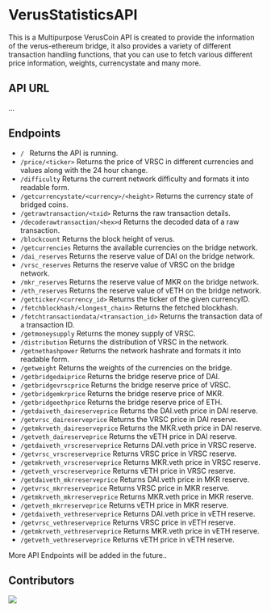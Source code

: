 # VerusStatisticsAPI

This is a Multipurpose VerusCoin API is created to provide the information of the verus-ethereum bridge, it also provides a variety of different transaction handling functions, that you can use to fetch various different price information, weights, currencystate and many more.

## API URL
...

## Endpoints

- `/ ` Returns the API is running.
- ```/price/<ticker>``` Returns the price of VRSC in different currencies and values along with the 24 hour change.
- ```/difficulty``` Returns the current network difficulty and formats it into readable form.
- ```/getcurrencystate/<currency>/<height>``` Returns the currency state of bridged coins.
- ```/getrawtransaction/<txid>``` Returns the raw transaction details.
- ```/decoderawtransaction/<hex>d``` Returns the decoded data of a raw transaction.
- ```/blockcount``` Returns the block height of verus.
- ```/getcurrencies``` Returns the available currencies on the bridge network.
- ```/dai_reserves``` Returns the reserve value of DAI on the bridge network.
- ```/vrsc_reserves``` Returns the reserve value of VRSC on the bridge network.
- ```/mkr_reserves``` Returns the reserve value of MKR on the bridge network.
- ```/eth_reserves``` Returns the reserve value of vETH on the bridge network.
- ```/getticker/<currency_id>``` Returns the ticker of the given currencyID.
- ```/fetchblockhash/<longest_chain>``` Returns the fetched blockhash.
- ```/fetchtransactiondata/<transaction_id>``` Returns the transaction data of a transaction ID.
- ```/getmoneysupply``` Returns the money supply of VRSC.
- ```/distribution``` Returns the distribution of VRSC in the network.
- ```/getnethashpower``` Returns the network hashrate and formats it into readable form.
- ```/getweight``` Returns the weights of the currencies on the bridge.
- ```/getbridgedaiprice``` Returns the bridge reserve price of DAI.
- ```/getbridgevrscprice``` Returns the bridge reserve price of VRSC.
- ```/getbridgemkrprice``` Returns the bridge reserve price of MKR.
- ```/getbridgeethprice``` Returns the bridge reserve price of ETH.
- ```/getdaiveth_daireserveprice``` Returns the DAI.veth price in DAI reserve.
- ```/getvrsc_daireserveprice``` Returns the VRSC price in DAI reserve.
- ```/getmkrveth_daireserveprice``` Returns the MKR.veth price in DAI reserve.
- ```/getveth_daireserveprice``` Returns the vETH price in DAI reserve.
- ```/getdaiveth_vrscreserveprice``` Returns DAI.veth price in VRSC reserve.
- ```/getvrsc_vrscreserveprice``` Returns VRSC price in VRSC reserve.
- ```/getmkrveth_vrscreserveprice``` Returns MKR.veth price in VRSC reserve.
- ```/getveth_vrscreserveprice``` Returns vETH price in VRSC reserve.
- ```/getdaiveth_mkrreserveprice``` Returns DAI.veth price in MKR reserve.
- ```/getvrsc_mkrreserveprice``` Returns VRSC price in MKR reserve.
- ```/getmkrveth_mkrreserveprice``` Returns MKR.veth price in MKR reserve.
- ```/getveth_mkrreserveprice``` Returns vETH price in MKR reserve.
- ```/getdaiveth_vethreserveprice``` Returns DAI.veth price in vETH reserve.
- ```/getvrsc_vethreserveprice``` Returns VRSC price in vETH reserve.
- ```/getmkrveth_vethreserveprice``` Returns MKR.veth price in vETH reserve.
- ```/getveth_vethreserveprice``` Returns vETH price in vETH reserve.

More API Endpoints will be added in the future..

## Contributors
[![](https://avatars.githubusercontent.com/u/148117518?v=4?size=30)](https://github.com/ShreyaPrincess)
